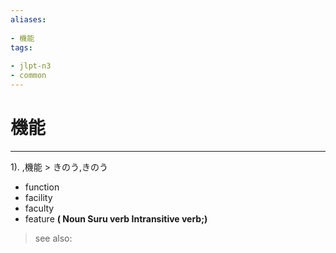 ```yaml
---
aliases:
    
- 機能
tags:
    
- jlpt-n3
- common
---
```


# 機能
---
1).
,機能 > きのう,きのう

- function
- facility
- faculty
- feature
**( Noun Suru verb Intransitive verb;)**
> see also: 
            